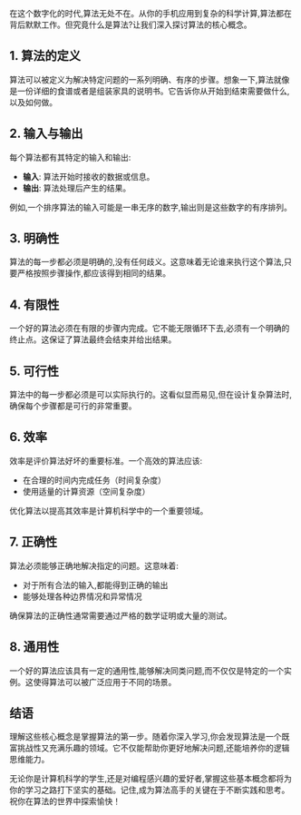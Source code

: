 
在这个数字化的时代,算法无处不在。从你的手机应用到复杂的科学计算,算法都在背后默默工作。但究竟什么是算法?让我们深入探讨算法的核心概念。

## 1. 算法的定义

算法可以被定义为解决特定问题的一系列明确、有序的步骤。想象一下,算法就像是一份详细的食谱或者是组装家具的说明书。它告诉你从开始到结束需要做什么,以及如何做。

## 2. 输入与输出

每个算法都有其特定的输入和输出:
- **输入**: 算法开始时接收的数据或信息。
- **输出**: 算法处理后产生的结果。

例如,一个排序算法的输入可能是一串无序的数字,输出则是这些数字的有序排列。

## 3. 明确性

算法的每一步都必须是明确的,没有任何歧义。这意味着无论谁来执行这个算法,只要严格按照步骤操作,都应该得到相同的结果。

## 4. 有限性

一个好的算法必须在有限的步骤内完成。它不能无限循环下去,必须有一个明确的终止点。这保证了算法最终会结束并给出结果。

## 5. 可行性

算法中的每一步都必须是可以实际执行的。这看似显而易见,但在设计复杂算法时,确保每个步骤都是可行的非常重要。

## 6. 效率

效率是评价算法好坏的重要标准。一个高效的算法应该:
- 在合理的时间内完成任务（时间复杂度）
- 使用适量的计算资源（空间复杂度）

优化算法以提高其效率是计算机科学中的一个重要领域。

## 7. 正确性

算法必须能够正确地解决指定的问题。这意味着:
- 对于所有合法的输入,都能得到正确的输出
- 能够处理各种边界情况和异常情况

确保算法的正确性通常需要通过严格的数学证明或大量的测试。

## 8. 通用性

一个好的算法应该具有一定的通用性,能够解决同类问题,而不仅仅是特定的一个实例。这使得算法可以被广泛应用于不同的场景。

## 结语

理解这些核心概念是掌握算法的第一步。随着你深入学习,你会发现算法是一个既富挑战性又充满乐趣的领域。它不仅能帮助你更好地解决问题,还能培养你的逻辑思维能力。

无论你是计算机科学的学生,还是对编程感兴趣的爱好者,掌握这些基本概念都将为你的学习之路打下坚实的基础。记住,成为算法高手的关键在于不断实践和思考。祝你在算法的世界中探索愉快！